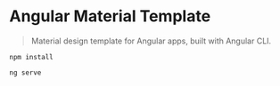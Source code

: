 # Angular Material Template

> Material design template for Angular apps, built with Angular CLI.

```Shell
npm install

ng serve
```
